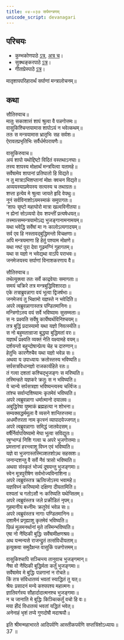 ```yaml
---  
title: ०४-०३७ सर्पमन्त्रणम्
unicode_script: devanagari
---  
```


## परिचयः
- कुम्भकोणपाठे [ऽत्र](https://archive.org/details/mahAbhArata-kumbhakoNam/page/n369), [अत्र च](https://sanskritdocuments.org/mirrors/mahabharata/mbhK/mahabharata-k-01-sa.html)।
- सुक्थङ्करपाठे [ऽत्र](http://bombay.indology.info/mahabharata/text/UD/MBh01.txt)।
- गीताप्रेस्पाठे [ऽत्र](https://archive.org/stream/mahabharata01ramauoft#page/564/mode/2up)।

मातृशापपरिहारार्थं सर्पाणां मन्त्रालोचनम्॥  

## कथा


सौतिरुवाच॥  
मातुः सकाशात्तं शापं श्रुत्वा वै पन्नगोत्तमः॥  
वासुकिश्चिन्तयामास शापोऽयं न भवेत्कथम्॥  
ततः स मन्त्रयामास भ्रातृभिः सह सर्वशः॥  
ऐरावतप्रभृतिभिः सर्वैर्धर्मपरायणैः॥  

वासुकिरुवाच॥  
अयं शापो यथोद्दिष्टो विदितं वस्तथाऽनघाः॥  
तस्य शापस्य मोक्षार्थं मन्त्रयित्वा यतामहे॥  
सर्वेषामेव शापानां प्रतिघातो हि विद्यते॥  
न तु मात्राऽभिशप्तानां मोक्षः क्वचन विद्यते॥  
अव्ययस्याप्रमेयस्य सत्यस्य च तथाग्रतः॥  
शप्ता इत्येव मे श्रुत्वा जायते हृदि वेपथुः॥  
नूनं सर्वविनाशोऽयमस्माकं समुपागतः॥  
'शापः सृष्टो महाघोरो मात्रा खल्वविनीतया॥  
न ह्येनां सोऽव्ययो देवः शपन्तीं प्रत्यषेधयत्॥  
तस्मात्सम्मन्त्रयामोऽद्य भुजङ्गानामनामयम्॥  
यथा भवेद्धि सर्वेषां मा नः कालोऽत्यगादयम्॥  
सर्व एव हि नस्तावद्बुद्धिमन्तो विचक्षणाः॥  
अपि मन्त्रयमाणा हि हेतुं पश्याम मोक्षणे॥  
यथा नष्टं पुरा देवा गूढमग्निं गुहागतम्॥  
यथा स यज्ञो न भवेद्यथा वाऽपि पराभवः॥  
जनमेजयस्य सर्पाणां विनाशकरणाय वै॥  

सौतिरुवाच॥  
तथेत्युक्त्वा ततः सर्वे काद्रवेयाः समागताः॥  
समयं चक्रिरे तत्र मन्त्रबुद्धिविशारदाः॥  
एके तत्राब्रुवन्नागा वयं भूत्वा द्विजर्षभाः॥  
जनमेजयं तु भिक्षामो यज्ञस्ते न भवेदिति॥  
अपरे त्वब्रुवन्नागास्तत्र पण्डितमानिनः॥  
मन्त्रिणोऽस्य वयं सर्वे भविष्यामः सुसम्मताः॥  
स नः प्रक्ष्यति सर्वेषु कार्येष्वर्थविनिश्चयम्॥  
तत्र बुद्धिं प्रदास्यामो यथा यज्ञो निवर्त्स्यति॥  
स नो बहुमतान्राजा बुद्ध्या बुद्धिमतां वरः॥  
यज्ञार्थं प्रक्ष्यति व्यक्तं नेति वक्ष्यामहे वयम्॥  
दर्शयन्तो बहून्दोषान्प्रेत्य चेह च दारुणान्॥  
हेतुभिः कारणैश्चैव यथा यज्ञो भवेन्न सः॥  
अथवा य उपाध्यायः क्रतोस्तस्य भविष्यति॥  
सर्पसत्रविधानज्ञो राजकार्यहिते रतः॥  
तं गत्वा दशतां कश्चिद्भुजङ्गः स मरिष्यति॥  
तस्मिन्हते यज्ञकरे क्रतुः स न भविष्यति॥  
ये चान्ये सर्पसत्रज्ञा भविष्यन्त्यस्य चर्त्विजः॥  
तांश्च सर्वान्दशिष्यामः कृतमेवं भविष्यति॥  
अपरे त्वब्रुवन्नागा धर्मात्मानो दयालवः॥  
अबुद्धिरेषा युष्माकं ब्रह्महत्या न शोभना॥  
सम्यक्सद्धर्ममूला वै व्यसने शान्तिरुत्तमा॥  
अधर्मोत्तरता नाम कृत्स्नं व्यापादयेज्जगत्॥  
अपरे त्वब्रुवन्नागाः समिद्धं जातवेदसम्॥  
वर्षैर्निर्वापयिष्यामो मेघा भूत्वा सविद्युतः॥  
स्रुग्भाण्डं निशि गत्वा च अपरे भुजगोत्तमाः॥  
प्रमत्तानां हरन्त्वाशु विघ्न एवं भविष्यति॥  
यज्ञे वा भुजगास्तस्मिञ्शतशोऽथ सहस्रशः॥  
जनान्दशन्तु वै सर्वे नैवं त्रासो भविष्यति॥  
अथवा संस्कृतं भोज्यं दूषयन्तु भुजङ्गमाः॥  
स्वेन मूत्रपुरीषेण सर्वभोज्यविनाशिना॥  
अपरे त्वब्रुवंस्तत्र ऋत्विजोऽस्य भवामहे॥  
यज्ञविघ्नं करिष्यामो दक्षिणा दीयतामिति॥  
वश्यतां च गतोऽसौ नः करिष्यति यथेप्सितम्॥  
अपरे त्वब्रुवंस्तत्र जले प्रक्रीडितं नृपम्॥  
गृहमानीय बध्नीमः क्रतुरेवं भवेन्न सः॥  
अपरे त्वब्रुवंस्तत्र नागाः पण्डितमानिनः॥  
दशामैनं प्रगृह्याशु कृतमेवं भविष्यति॥  
छिन्नं मूलमनर्थानां मृते तस्मिन्भविष्यति॥  
एषा नो नैष्ठिकी बुद्धिः सर्वेषामीक्षणश्रवः॥  
अथ यन्मन्यसे राजन्द्रुतं तत्संविधीयताम्॥  
इत्युक्त्वा समुदैक्षन्त वासुकिं पन्नगोत्तमम्॥  

वासुकिश्चापि सञ्चिन्त्य तानुवाच भुजङ्गमान्॥  
नैषा वो नैष्ठिकी बुद्धिर्मता कर्तुं भुजङ्गमाः॥  
सर्वेषामेव मे बुद्धिः पन्नगानां न रोचते॥  
किं तत्र संविधातव्यं भवतां स्याद्धितं तु यत्॥  
श्रेयः प्रसादनं मन्ये कश्यपश्य महात्मनः॥  
ज्ञातिवर्गस्य सौहार्दादात्मनश्च भुजङ्गमाः॥  
न च जानाति मे बुद्धिः किञ्चित्कर्तुं वचो हि वः॥  
मया हीदं विधातव्यं भवतां यद्धितं भवेत्॥  
अनेनाहं भृशं तप्ये गुणदोषौ मदाश्रयौ॥  

इति श्रीमन्महाभारते आदिपर्वणि आस्तीकपर्वणि सप्तत्रिंशोऽध्यायः॥  
37 ॥  

